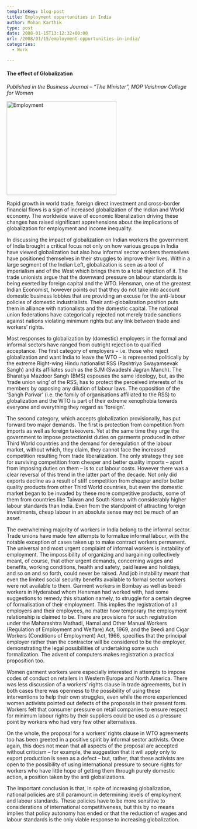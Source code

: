 ```yaml
---
templateKey: blog-post
title: Employment oppurtunities in India
author: Mohan Karthik
type: post
date: 2008-01-15T13:12:32+00:00
url: /2008/01/15/employment-oppurtunities-in-india/
categories:
  - Work

---
```

#### The effect of Globalization

_Published in the Business Journal &#8211; “The Minister”, MOP Vaishnav College for Women_
  
<img src="/wp-content/uploads/2011/12/booming-employment-.jpg" alt="Employment" width=300px height=256px/>

Rapid growth in world trade, foreign direct investment and cross-border financial flows is a sign of increased globalization of the Indian and World economy. The worldwide wave of economic liberalization driving these changes has raised significant apprehensions about the implications of globalization for employment and income inequality.

In discussing the impact of globalization on Indian workers the government of India brought a critical focus not only on how various groups in India have viewed globalization but also how informal sector workers themselves have positioned themselves in their struggles to improve their lives. Within a large segment of the Indian Left, globalization is seen as a tool of imperialism and of the West which brings them to a total rejection of it. The trade unionists argue that the downward pressure on labour standards is being exerted by foreign capital and the WTO. Hensman, one of the greatest Indian Economist, however points out that they do not take into account domestic business lobbies that are providing an excuse for the anti-labour policies of domestic industrialists. Their anti-globalization position puts them in alliance with nationalists and the domestic capital. The national union federations have categorically rejected not merely trade sanctions against nations violating minimum rights but any link between trade and workers&#8217; rights.

Most responses to globalization by (domestic) employers in the formal and informal sectors have ranged from outright rejection to qualified acceptance. The first category of employers &#8211; i.e. those who reject globalization and want India to leave the WTO &#8211; is represented politically by the extreme Right-wing Hindu nationalist RSS (Rashtriya Swayamsevak Sangh) and its affiliates such as the SJM (Swadeshi Jagran Manch). The Bharatiya Mazdoor Sangh (BMS) espouses the same ideology, but, as the &#8216;trade union wing&#8217; of the RSS, has to protect the perceived interests of its members by opposing any dilution of labour laws. The opposition of the &#8216;Sangh Parivar&#8217; (i.e. the family of organisations affiliated to the RSS) to globalization and the WTO is part of their extreme xenophobia towards everyone and everything they regard as &#8216;foreign&#8217;.

The second category, which accepts globalization provisionally, has put forward two major demands. The first is protection from competition from imports as well as foreign takeovers. Yet at the same time they urge the government to impose protectionist duties on garments produced in other Third World countries and the demand for deregulation of the labour market, without which, they claim, they cannot face the increased competition resulting from trade liberalization. The only strategy they see for surviving competition from cheaper and better quality imports &#8211; apart from imposing duties on them &#8211; is to cut labour costs. However there was a clear reversal of this trend in the latter part of the decade. Not only did exports decline as a result of stiff competition from cheaper and/or better quality products from other Third World countries, but even the domestic market began to be invaded by these more competitive products, some of them from countries like Taiwan and South Korea with considerably higher labour standards than India. Even from the standpoint of attracting foreign investments, cheap labour in an absolute sense may not be much of an asset.

The overwhelming majority of workers in India belong to the informal sector. Trade unions have made few attempts to formalize informal labour, with the notable exception of cases taken up to make contract workers permanent. The universal and most urgent complaint of informal workers is instability of employment. The impossibility of organizing and bargaining collectively meant, of course, that other urgent demands, concerning wages and benefits, working conditions, health and safety, paid leave and holidays, and so on and so forth, could never be raised. And job instability meant that even the limited social security benefits available to formal sector workers were not available to them. Garment workers in Bombay as well as beedi workers in Hyderabad whom Hensman had worked with, had some suggestions to remedy this situation namely, to struggle for a certain degree of formalisation of their employment. This implies the registration of all employers and their employees, no matter how temporary the employment relationship is claimed to be. There are provisions for such registration under the Maharashtra Mathadi, Hamal and Other Manual Workers (Regulation of Employment and Welfare) Act, 1969, and the Beedi and Cigar Workers (Conditions of Employment) Act, 1966, specifies that the principal employer rather than the contractor will be considered to be the employer, demonstrating the legal possibilities of undertaking some such formalization. The advent of computers makes registration a practical proposition too.

Women garment workers were especially interested in attempts to impose codes of conduct on retailers in Western Europe and North America. There was less discussion of a workers&#8217; rights clause in trade agreements, but in both cases there was openness to the possibility of using these interventions to help their own struggles, even while the more experienced women activists pointed out defects of the proposals in their present form. Workers felt that consumer pressure on retail companies to ensure respect for minimum labour rights by their suppliers could be used as a pressure point by workers who had very few other alternatives. 

On the whole, the proposal for a workers&#8217; rights clause in WTO agreements too has been greeted in a positive spirit by informal sector activists. Once again, this does not mean that all aspects of the proposal are accepted without criticism &#8211; for example, the suggestion that it will apply only to export production is seen as a defect &#8211; but, rather, that these activists are open to the possibility of using international pressure to secure rights for workers who have little hope of getting them through purely domestic action, a position taken by the anti globalizations.
  
The important conclusion is that, in spite of increasing globalization, national policies are still paramount in determining levels of employment and labour standards. These policies have to be more sensitive to considerations of international competitiveness, but this by no means implies that policy autonomy has ended or that the reduction of wages and labour standards is the only viable response to increasing globalization.